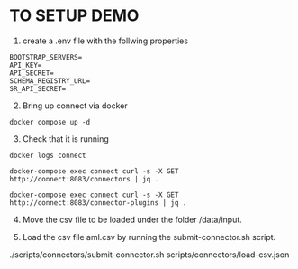 # TO SETUP DEMO

1. create a .env file with the follwing properties
```
BOOTSTRAP_SERVERS=
API_KEY=
API_SECRET=
SCHEMA_REGISTRY_URL=
SR_API_SECRET=
```

2. Bring up connect via docker
```
docker compose up -d
```

3. Check that it is running
```
docker logs connect 

docker-compose exec connect curl -s -X GET http://connect:8083/connectors | jq .

docker-compose exec connect curl -s -X GET http://connect:8083/connector-plugins | jq .
```

4. Move the csv file to be loaded under the folder /data/input. 


5. Load the csv file aml.csv by  running the submit-connector.sh script. 

./scripts/connectors/submit-connector.sh scripts/connectors/load-csv.json
```